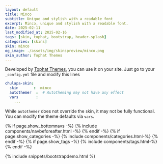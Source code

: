 ```yaml
---
layout: default
title: Minco
subtitle: Unique and stylish with a readable font
excerpt: Minco, unique and stylish with a readable font.
date: 2025-02-11
last_modified_at: 2025-02-16
tags: [skin, tophat, bootstrap, header-splash]
categories: [skins]
skin: minco
og_image: ./assets/img/skinspreview/minco.png
skin_author: Tophat Themes
---
```



Developed by [Tophat Themes](https://themesguide.github.io/top-hat/dist/), you can use it on your site. Just go to your `_config.yml` file and modify this lines

```yaml
chulapa-skin: 
  skin       :  minco
  autothemer  :  # Autotheming may not have any effect
  vars        :    
    ...
```


While `autothemer` does not override the skin, it may not be fully functional. You can modify the theme defaults via `vars`.




{% if page.show_bottomnavs -%}
{% include components/navbeforeafter.html -%}
{% endif -%}
{% if page.show_categories -%}
{% include components/categories.html-%}
{% endif -%}
{% if page.show_tags -%}
{% include components/tags.html-%}
{% endif -%}


{% include snippets/bootstrapdemo.html  %}
